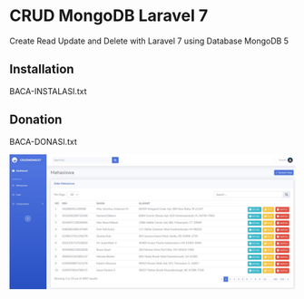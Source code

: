 # CRUD MongoDB Laravel 7
Create Read Update and Delete with Laravel 7 using Database MongoDB 5

## Installation
BACA-INSTALASI.txt

## Donation
BACA-DONASI.txt

![](screenshot.jpg)
